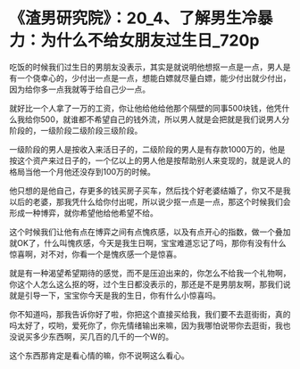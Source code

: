 # 《渣男研究院》：20_4、了解男生冷暴力：为什么不给女朋友过生日_720p

吃饭的时候我们过生日的男朋友没表示，其实是就说明他想抠一点是一点，男人是有一个侥幸心的，少付出一点是一点，想能白嫖就尽量白嫖，能少付出就少付出，因为给你多一点我就等于给自己少一点。

就好比一个人拿了一万的工资，你让他给他给他那个隔壁的同事500块钱，他凭什么我给你500，就谁都不希望自己的钱外流，所以男人就是会把就是我们说男人分阶段的，一级阶段二级阶段三级阶段。

一级阶段的男人是按收入来活日子的，二级阶段的男人是有存款1000万的，他是按这个资产来过日子的，一个亿以上的男人他是按帮助别人来变现的，就是说人的格局当他一个月他还没存到100万的时候。

他只想的是他自己，存更多的钱买房子买车，然后找个好老婆结婚了，你又不是我以后的老婆，那我凭什么给你付出呢，所以说少抠一点是一点，那这个时候我们会形成一种博弈，就你希望他给他希望不给。

这个时候我们让他有点在博弈之间有点愧疚感，以及有点开心的指数，做一个叠加就OK了，什么叫愧疚感，今天是我生日啊，宝宝难道忘记了吗，那你有没有什么惊喜啊，对不对，你看一个是愧疚感一个是惊喜。

就是有一种渴望希望期待的感觉，而不是压迫出来的，你怎么不给我一个礼物啊，你这个人怎么这么抠的呀，过个生日都没表示的，那还是不是男朋友啊，那我们说就是引导一下，宝宝你今天是我的生日，你有什么小惊喜吗。

你不知道吗，那我告诉你好了啦，你把这个直接买给我，我们要不去逛街街，真的吗太好了，哎哟，爱死你了，你先情绪输出来嘛，因为我哪怕说带你去逛街，我也没说买多少东西啊，买几百的几千的一个W的。

这个东西那肯定是看心情的嘛，你不说啊这么看心。